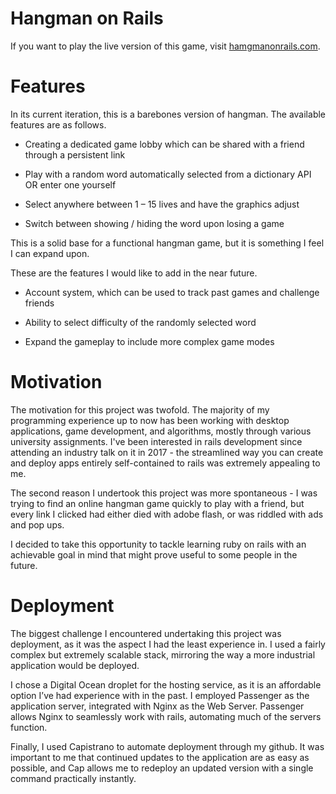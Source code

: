 # Hangman on Rails


If you want to play the live version of this game, visit [hamgmanonrails.com](http://hangmanonrails.com/).


# Features


In its current iteration, this is a barebones version of hangman. The available features are as follows.


* Creating a dedicated game lobby which can be shared with a friend through a persistent link

* Play with a random word automatically selected from a dictionary API OR enter one yourself

* Select anywhere between 1 – 15 lives and have the graphics adjust

* Switch between showing / hiding the word upon losing a game


This is a solid base for a functional hangman game, but it is something I feel I can expand upon.

These are the features I would like to add in the near future.


* Account system, which can be used to track past games and challenge friends

* Ability to select difficulty of the randomly selected word

* Expand the gameplay to include more complex game modes



# Motivation


The motivation for this project was twofold. The majority of my programming experience up to now has been working with desktop applications, game development, and algorithms, mostly through various university assignments. I've been interested in rails development since attending an industry talk on it in 2017 - the streamlined way you can create and deploy apps entirely self-contained to rails was extremely appealing to me.

The second reason I undertook this project was more spontaneous - I was trying to find an online hangman game quickly to play with a friend, but every link I clicked had either died with adobe flash, or was riddled with ads and pop ups.

I decided to take this opportunity to tackle learning ruby on rails with an achievable goal in mind that might prove useful to some people in the future.



# Deployment


The biggest challenge I encountered undertaking this project was deployment, as it was the aspect I had the least experience in. I used a fairly complex but extremely scalable stack, mirroring the way a more industrial application would be deployed.

I chose a Digital Ocean droplet for the hosting service, as it is an affordable option I’ve had experience with in the past. I employed Passenger as the application server, integrated with Nginx as the Web Server. Passenger allows Nginx to seamlessly work with rails, automating much of the servers function.

Finally, I used Capistrano to automate deployment through my github. It was important to me that continued updates to the application are as easy as possible, and Cap allows me to redeploy an updated version with a single command practically instantly.
